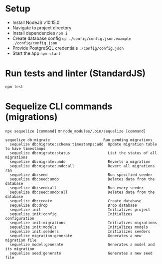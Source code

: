 # Setup
* Install NodeJS v10.15.0
* Navigate to project directory
* Install dependencies `npm i`
* Create database config `cp ./config/config.json.example ./config/config.json`
* Provide PostgreSQL credentials `./config/config.json`
* Start the app `npm start`

# Run tests and linter (StandardJS)
`npm test`

# Sequelize CLI commands (migrations)
`npx sequelize [command]` or `node_modules/.bin/sequelize [command]`

```
sequelize db:migrate                        Run pending migrations
  sequelize db:migrate:schema:timestamps:add  Update migration table to have timestamps
  sequelize db:migrate:status                 List the status of all migrations
  sequelize db:migrate:undo                   Reverts a migration
  sequelize db:migrate:undo:all               Revert all migrations ran
  sequelize db:seed                           Run specified seeder
  sequelize db:seed:undo                      Deletes data from the database
  sequelize db:seed:all                       Run every seeder
  sequelize db:seed:undo:all                  Deletes data from the database
  sequelize db:create                         Create database
  sequelize db:drop                           Drop database
  sequelize init                              Initializes project
  sequelize init:config                       Initializes configuration
  sequelize init:migrations                   Initializes migrations
  sequelize init:models                       Initializes models
  sequelize init:seeders                      Initializes seeders
  sequelize migration:generate                Generates a new migration file
  sequelize model:generate                    Generates a model and its migration
  sequelize seed:generate                     Generates a new seed file
```
